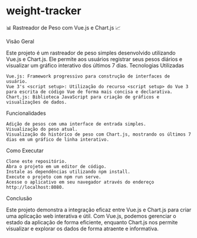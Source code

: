 # weight-tracker
 📊 Rastreador de Peso com Vue.js e Chart.js 📈

Visão Geral

Este projeto é um rastreador de peso simples desenvolvido utilizando Vue.js e Chart.js. Ele permite aos usuários registrar seus pesos diários e visualizar um gráfico interativo dos últimos 7 dias.
Tecnologias Utilizadas

    Vue.js: Framework progressivo para construção de interfaces de usuário.
    Vue 3's <script setup>: Utilização do recurso <script setup> do Vue 3 para escrita de código Vue de forma mais concisa e declarativa.
    Chart.js: Biblioteca JavaScript para criação de gráficos e visualizações de dados.

Funcionalidades

    Adição de pesos com uma interface de entrada simples.
    Visualização do peso atual.
    Visualização do histórico de peso com Chart.js, mostrando os últimos 7 dias em um gráfico de linha interativo.

Como Executar

    Clone este repositório.
    Abra o projeto em um editor de código.
    Instale as dependências utilizando npm install.
    Execute o projeto com npm run serve.
    Acesse o aplicativo em seu navegador através do endereço http://localhost:8080.

Conclusão

Este projeto demonstra a integração eficaz entre Vue.js e Chart.js para criar uma aplicação web interativa e útil. Com Vue.js, podemos gerenciar o estado da aplicação de forma eficiente, enquanto Chart.js nos permite visualizar e explorar os dados de forma atraente e informativa.